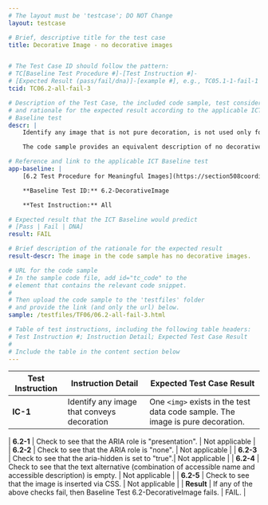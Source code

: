 ```yaml
---
# The layout must be 'testcase'; DO NOT Change
layout: testcase

# Brief, descriptive title for the test case
title: Decorative Image - no decorative images


# The Test Case ID should follow the pattern:
# TC[Baseline Test Procedure #]-[Test Instruction #]-
# [Expected Result (pass/fail/dna)]-[example #], e.g., TC05.1-1-fail-1
tcid: TC06.2-all-fail-3

# Description of the Test Case, the included code sample, test considerations,
# and rationale for the expected result according to the applicable ICT
# Baseline test
descr: |
    Identify any image that is not pure decoration, is not used only for visual formatting, or is presented to users.

    The code sample provides an equivalent description of no decorative images, which would cause Assistive Technologies to not ignore the image. A successful test should identify a FAIL against Baseline 6.2 Decorative Images.

# Reference and link to the applicable ICT Baseline test
app-baseline: |
    [6.2 Test Procedure for Meaningful Images](https://section508coordinators.github.io/ICTTestingBaseline/06Images.html#62-test-procedure-for-decorative-images)

    **Baseline Test ID:** 6.2-DecorativeImage

    **Test Instruction:** All

# Expected result that the ICT Baseline would predict
# [Pass | Fail | DNA]
result: FAIL

# Brief description of the rationale for the expected result
result-descr: The image in the code sample has no decorative images.

# URL for the code sample
# In the sample code file, add id="tc_code" to the
# element that contains the relevant code snippet.
#
# Then upload the code sample to the 'testfiles' folder
# and provide the link (and only the url) below.
sample: /testfiles/TF06/06.2-all-fail-3.html

# Table of test instructions, including the following table headers:
# Test Instruction #; Instruction Detail; Expected Test Case Result
#
# Include the table in the content section below
---
```

| Test Instruction | Instruction Detail | Expected Test Case Result |
|------------------|--------------------|---------------------------|
| **IC-1** | Identify any image that conveys decoration | One `<img>` exists in the test data code sample. The image is pure decoration. |

| **6.2-1** | Check to see that the ARIA role is "presentation". | Not applicable |
| **6.2-2** | Check to see that the ARIA role is "none". | Not applicable |
| **6.2-3** | Check to see that the aria-hidden is set to "true".| Not applicable |
| **6.2-4** | Check to see that the text alternative (combination of accessible name and accessible description) is empty. | Not applicable |
| **6.2-5** | Check to see that the image is inserted via CSS. | Not applicable |
| **Result** | If any of the above checks fail, then Baseline Test 6.2-DecorativeImage fails. | FAIL. |
